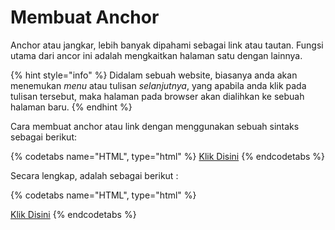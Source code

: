 # Membuat Anchor

Anchor atau jangkar, lebih banyak dipahami sebagai link atau tautan. Fungsi utama dari ancor ini adalah mengkaitkan halaman satu dengan lainnya. 

{% hint style="info" %}
Didalam sebuah website, biasanya anda akan menemukan _menu_ atau tulisan _selanjutnya_, yang apabila anda klik pada tulisan tersebut, maka halaman pada browser akan dialihkan ke sebuah halaman baru.
{% endhint %}

Cara membuat anchor atau link dengan menggunakan sebuah sintaks sebagai berikut:

{% codetabs name="HTML", type="html" %}
<a href="hello.html">Klik Disini</a>
{% endcodetabs %}

Secara lengkap, adalah sebagai berikut :

{% codetabs name="HTML", type="html" %}
<html>
<head>
    <title>Membuat Link</title>
</head>
<body>
    <a href="hello.html">Klik Disini</a>
</body>
</html>
{% endcodetabs %}

